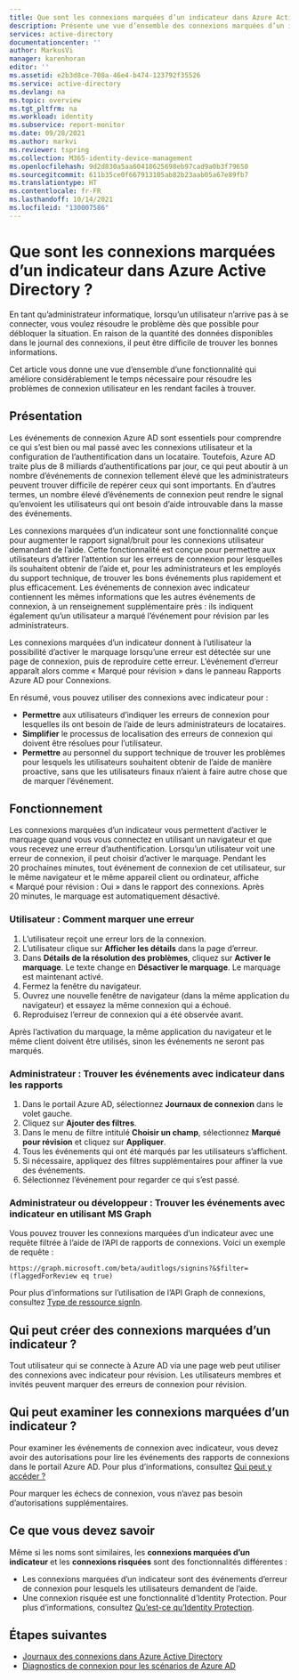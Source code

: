 ```yaml
---
title: Que sont les connexions marquées d’un indicateur dans Azure Active Directory ?
description: Présente une vue d’ensemble des connexions marquées d’un indicateur dans Azure Active Directory.
services: active-directory
documentationcenter: ''
author: MarkusVi
manager: karenhoran
editor: ''
ms.assetid: e2b3d8ce-708a-46e4-b474-123792f35526
ms.service: active-directory
ms.devlang: na
ms.topic: overview
ms.tgt_pltfrm: na
ms.workload: identity
ms.subservice: report-monitor
ms.date: 09/28/2021
ms.author: markvi
ms.reviewer: tspring
ms.collection: M365-identity-device-management
ms.openlocfilehash: 9d2d830a5aa60418625698eb97cad9a0b3f79650
ms.sourcegitcommit: 611b35ce0f667913105ab82b23aab05a67e89fb7
ms.translationtype: HT
ms.contentlocale: fr-FR
ms.lasthandoff: 10/14/2021
ms.locfileid: "130007586"
---
```

# <a name="what-are-flagged-sign-ins-in-azure-active-directory"></a>Que sont les connexions marquées d’un indicateur dans Azure Active Directory ?

En tant qu’administrateur informatique, lorsqu’un utilisateur n’arrive pas à se connecter, vous voulez résoudre le problème dès que possible pour débloquer la situation. En raison de la quantité des données disponibles dans le journal des connexions, il peut être difficile de trouver les bonnes informations.

Cet article vous donne une vue d’ensemble d’une fonctionnalité qui améliore considérablement le temps nécessaire pour résoudre les problèmes de connexion utilisateur en les rendant faciles à trouver.


## <a name="what-it-is"></a>Présentation

Les événements de connexion Azure AD sont essentiels pour comprendre ce qui s’est bien ou mal passé avec les connexions utilisateur et la configuration de l’authentification dans un locataire. Toutefois, Azure AD traite plus de 8 milliards d’authentifications par jour, ce qui peut aboutir à un nombre d’événements de connexion tellement élevé que les administrateurs peuvent trouver difficile de repérer ceux qui sont importants. En d’autres termes, un nombre élevé d’événements de connexion peut rendre le signal qu’envoient les utilisateurs qui ont besoin d’aide introuvable dans la masse des événements.

Les connexions marquées d’un indicateur sont une fonctionnalité conçue pour augmenter le rapport signal/bruit pour les connexions utilisateur demandant de l’aide. Cette fonctionnalité est conçue pour permettre aux utilisateurs d’attirer l’attention sur les erreurs de connexion pour lesquelles ils souhaitent obtenir de l’aide et, pour les administrateurs et les employés du support technique, de trouver les bons événements plus rapidement et plus efficacement. Les événements de connexion avec indicateur contiennent les mêmes informations que les autres événements de connexion, à un renseignement supplémentaire près : ils indiquent également qu’un utilisateur a marqué l’événement pour révision par les administrateurs.
 
Les connexions marquées d’un indicateur donnent à l’utilisateur la possibilité d’activer le marquage lorsqu’une erreur est détectée sur une page de connexion, puis de reproduire cette erreur. L’événement d’erreur apparaît alors comme « Marqué pour révision » dans le panneau Rapports Azure AD pour Connexions.

En résumé, vous pouvez utiliser des connexions avec indicateur pour :

- **Permettre** aux utilisateurs d’indiquer les erreurs de connexion pour lesquelles ils ont besoin de l’aide de leurs administrateurs de locataires.
- **Simplifier** le processus de localisation des erreurs de connexion qui doivent être résolues pour l’utilisateur.
- **Permettre** au personnel du support technique de trouver les problèmes pour lesquels les utilisateurs souhaitent obtenir de l’aide de manière proactive, sans que les utilisateurs finaux n’aient à faire autre chose que de marquer l’événement.

## <a name="how-it-works"></a>Fonctionnement

Les connexions marquées d’un indicateur vous permettent d’activer le marquage quand vous vous connectez en utilisant un navigateur et que vous recevez une erreur d’authentification. Lorsqu’un utilisateur voit une erreur de connexion, il peut choisir d’activer le marquage. Pendant les 20 prochaines minutes, tout événement de connexion de cet utilisateur, sur le même navigateur et le même appareil client ou ordinateur, affiche « Marqué pour révision : Oui » dans le rapport des connexions. Après 20 minutes, le marquage est automatiquement désactivé.

### <a name="user-how-to-flag-an-error"></a>Utilisateur : Comment marquer une erreur

1. L’utilisateur reçoit une erreur lors de la connexion.
2. L’utilisateur clique sur **Afficher les détails** dans la page d’erreur.
3. Dans **Détails de la résolution des problèmes**, cliquez sur **Activer le marquage**. Le texte change en **Désactiver le marquage**. Le marquage est maintenant activé.
4. Fermez la fenêtre du navigateur.
5. Ouvrez une nouvelle fenêtre de navigateur (dans la même application du navigateur) et essayez la même connexion qui a échoué. 
6.  Reproduisez l’erreur de connexion qui a été observée avant.

Après l’activation du marquage, la même application du navigateur et le même client doivent être utilisés, sinon les événements ne seront pas marqués.


### <a name="admin-find-flagged-events-in-reports"></a>Administrateur : Trouver les événements avec indicateur dans les rapports

1.  Dans le portail Azure AD, sélectionnez **Journaux de connexion** dans le volet gauche.
2.  Cliquez sur **Ajouter des filtres**.
3.  Dans le menu de filtre intitulé **Choisir un champ**, sélectionnez **Marqué pour révision** et cliquez sur **Appliquer**.
4.  Tous les événements qui ont été marqués par les utilisateurs s’affichent.
5.  Si nécessaire, appliquez des filtres supplémentaires pour affiner la vue des événements.
6.  Sélectionnez l’événement pour regarder ce qui s’est passé.


### <a name="admin-or-developer-find-flagged-events-using-ms-graph"></a>Administrateur ou développeur : Trouver les événements avec indicateur en utilisant MS Graph

Vous pouvez trouver les connexions marquées d’un indicateur avec une requête filtrée à l’aide de l’API de rapports de connexions. Voici un exemple de requête :
 
`https://graph.microsoft.com/beta/auditlogs/signins?&$filter=(flaggedForReview eq true)`

Pour plus d’informations sur l’utilisation de l’API Graph de connexions, consultez [Type de ressource signIn](https://docs.microsoft.com/graph/api/resources/signin?view=graph-rest-1.0&preserve-view=true).



 
## <a name="who-can-create-flagged-sign-ins"></a>Qui peut créer des connexions marquées d’un indicateur ?

Tout utilisateur qui se connecte à Azure AD via une page web peut utiliser des connexions avec indicateur pour révision. Les utilisateurs membres et invités peuvent marquer des erreurs de connexion pour révision. 

## <a name="who-can-review-flagged-sign-ins"></a>Qui peut examiner les connexions marquées d’un indicateur ?

Pour examiner les événements de connexion avec indicateur, vous devez avoir des autorisations pour lire les événements des rapports de connexions dans le portail Azure AD. Pour plus d’informations, consultez [Qui peut y accéder ?](concept-sign-ins.md#who-can-access-it)


Pour marquer les échecs de connexion, vous n’avez pas besoin d’autorisations supplémentaires.


## <a name="what-you-should-know"></a>Ce que vous devez savoir 

Même si les noms sont similaires, les **connexions marquées d’un indicateur** et les **connexions risquées** sont des fonctionnalités différentes :

- Les connexions marquées d’un indicateur sont des événements d’erreur de connexion pour lesquels les utilisateurs demandent de l’aide. 
- Une connexion risquée est une fonctionnalité d’Identity Protection. Pour plus d’informations, consultez [Qu’est-ce qu’Identity Protection](../identity-protection/overview-identity-protection.md).




## <a name="next-steps"></a>Étapes suivantes

- [Journaux des connexions dans Azure Active Directory](concept-sign-ins.md)
- [Diagnostics de connexion pour les scénarios de Azure AD](concept-sign-in-diagnostics-scenarios.md)
